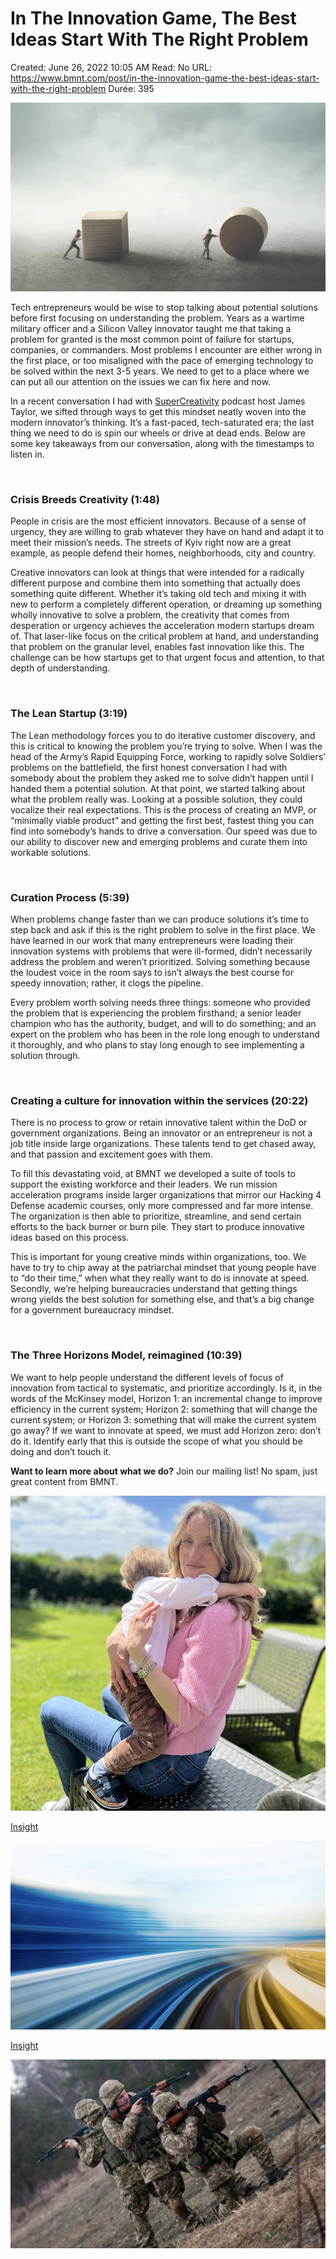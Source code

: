 # In The Innovation Game, The Best Ideas Start With The Right Problem

Created: June 26, 2022 10:05 AM
Read: No
URL: https://www.bmnt.com/post/in-the-innovation-game-the-best-ideas-start-with-the-right-problem
Durée: 395

![In%20The%20Innovation%20Game,%20The%20Best%20Ideas%20Start%20With%20%20668ae3a401404a2fb6be3985011e2416/62a785fbff179236e17b86ca_Problem20solving.jpg](In%20The%20Innovation%20Game,%20The%20Best%20Ideas%20Start%20With%20%20668ae3a401404a2fb6be3985011e2416/62a785fbff179236e17b86ca_Problem20solving.jpg)

Tech entrepreneurs would be wise to stop talking about potential solutions before first focusing on understanding the problem. Years as a wartime military officer and a Silicon Valley innovator taught me that taking a problem for granted is the most common point of failure for startups, companies, or commanders. Most problems I encounter are either wrong in the first place, or too misaligned with the pace of emerging technology to be solved within the next 3-5 years. We need to get to a place where we can put all our attention on the issues we can fix here and now.

In a recent conversation I had with [SuperCreativity](https://www.jamestaylor.me/lean-innovation-problem-solving-with-peter-newell-332/) podcast host James Taylor, we sifted through ways to get this mindset neatly woven into the modern innovator’s thinking. It’s a fast-paced, tech-saturated era; the last thing we need to do is spin our wheels or drive at dead ends. Below are some key takeaways from our conversation, along with the timestamps to listen in.

‍

### Crisis Breeds Creativity (1:48)

People in crisis are the most efficient innovators. Because of a sense of urgency, they are willing to grab whatever they have on hand and adapt it to meet their mission’s needs. The streets of Kyiv right now are a great example, as people defend their homes, neighborhoods, city and country.

Creative innovators can look at things that were intended for a radically different purpose and combine them into something that actually does something quite different. Whether it’s taking old tech and mixing it with new to perform a completely different operation, or dreaming up something wholly innovative to solve a problem, the creativity that comes from desperation or urgency achieves the acceleration modern startups dream of. That laser-like focus on the critical problem at hand, and understanding that problem on the granular level, enables fast innovation like this. The challenge can be how startups get to that urgent focus and attention, to that depth of understanding.

‍

### The Lean Startup (3:19)

The Lean methodology forces you to do iterative customer discovery, and this is critical to knowing the problem you’re trying to solve. When I was the head of the Army’s Rapid Equipping Force, working to rapidly solve Soldiers’ problems on the battlefield, the first honest conversation I had with somebody about the problem they asked me to solve didn’t happen until I handed them a potential solution. At that point, we started talking about what the problem really was. Looking at a possible solution, they could vocalize their real expectations. This is the process of creating an MVP, or “minimally viable product” and getting the first best, fastest thing you can find into somebody’s hands to drive a conversation. Our speed was due to our ability to discover new and emerging problems and curate them into workable solutions.

‍

### Curation Process (5:39)

When problems change faster than we can produce solutions it’s time to step back and ask if this is the right problem to solve in the first place. We have learned in our work that many entrepreneurs were loading their innovation systems with problems that were ill-formed, didn’t necessarily address the problem and weren’t prioritized. Solving something because the loudest voice in the room says to isn’t always the best course for speedy innovation; rather, it clogs the pipeline.

Every problem worth solving needs three things: someone who provided the problem that is experiencing the problem firsthand; a senior leader champion who has the authority, budget, and will to do something; and an expert on the problem who has been in the role long enough to understand it thoroughly, and who plans to stay long enough to see implementing a solution through.

‍

### Creating a culture for innovation within the services (20:22)

There is no process to grow or retain innovative talent within the DoD or government organizations. Being an innovator or an entrepreneur is not a job title inside large organizations. These talents tend to get chased away, and that passion and excitement goes with them.

To fill this devastating void, at BMNT we developed a suite of tools to support the existing workforce and their leaders. We run mission acceleration programs inside larger organizations that mirror our Hacking 4 Defense academic courses, only more compressed and far more intense. The organization is then able to prioritize, streamline, and send certain efforts to the back burner or burn pile. They start to produce innovative ideas based on this process.

This is important for young creative minds within organizations, too. We have to try to chip away at the patriarchal mindset that young people have to “do their time,” when what they really want to do is innovate at speed. Secondly, we’re helping bureaucracies understand that getting things wrong yields the best solution for something else, and that’s a big change for a government bureaucracy mindset.

‍

### The Three Horizons Model, reimagined (10:39)

We want to help people understand the different levels of focus of innovation from tactical to systematic, and prioritize accordingly. Is it, in the words of the McKinsey model, Horizon 1: an incremental change to improve efficiency in the current system; Horizon 2: something that will change the current system; or Horizon 3: something that will make the current system go away? If we want to innovate at speed, we must add Horizon zero: don’t do it. Identify early that this is outside the scope of what you should be doing and don’t touch it.

**Want to learn more about what we do?**
Join our mailing list! 
No spam, just great content from BMNT.

![In%20The%20Innovation%20Game,%20The%20Best%20Ideas%20Start%20With%20%20668ae3a401404a2fb6be3985011e2416/629fb6c19b972a0f0944fad2_Ali20Hawks.jpeg](In%20The%20Innovation%20Game,%20The%20Best%20Ideas%20Start%20With%20%20668ae3a401404a2fb6be3985011e2416/629fb6c19b972a0f0944fad2_Ali20Hawks.jpeg)

[Insight](https://www.bmnt.com/category/blog-post)

![In%20The%20Innovation%20Game,%20The%20Best%20Ideas%20Start%20With%20%20668ae3a401404a2fb6be3985011e2416/6298bd0067aee5c0dfd4c5e5_Speed.jpg](In%20The%20Innovation%20Game,%20The%20Best%20Ideas%20Start%20With%20%20668ae3a401404a2fb6be3985011e2416/6298bd0067aee5c0dfd4c5e5_Speed.jpg)

[Insight](https://www.bmnt.com/category/blog-post)

![In%20The%20Innovation%20Game,%20The%20Best%20Ideas%20Start%20With%20%20668ae3a401404a2fb6be3985011e2416/62816e035a4293b5594b8efc_UkraineSOldiers_Sgt.20Anthony20Jones202.jpeg](In%20The%20Innovation%20Game,%20The%20Best%20Ideas%20Start%20With%20%20668ae3a401404a2fb6be3985011e2416/62816e035a4293b5594b8efc_UkraineSOldiers_Sgt.20Anthony20Jones202.jpeg)